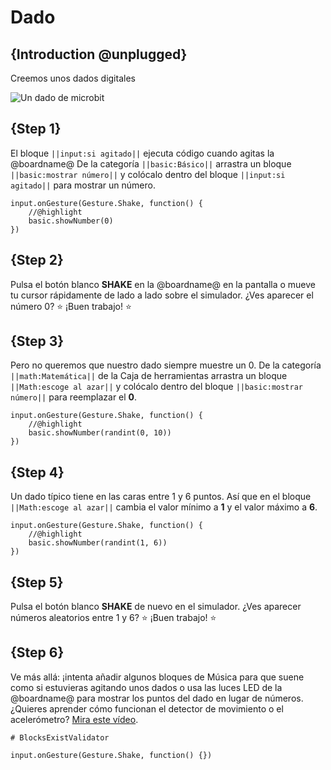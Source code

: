 # Dado

## {Introduction @unplugged}

Creemos unos dados digitales 

![Un dado de microbit](/static/mb/projects/dice.png)

## {Step 1}

El bloque `||input:si agitado||` ejecuta código cuando agitas la @boardname@ De la categoría `||basic:Básico||` arrastra un bloque `||basic:mostrar número||` y colócalo dentro del bloque `||input:si agitado||` para mostrar un número.

```blocks
input.onGesture(Gesture.Shake, function() {
    //@highlight
    basic.showNumber(0)
})
```

## {Step 2}

Pulsa el botón blanco **SHAKE** en la @boardname@ en la pantalla o mueve tu cursor rápidamente de lado a lado sobre el simulador. ¿Ves aparecer el número 0? ⭐ ¡Buen trabajo! ⭐

## {Step 3}

Pero no queremos que nuestro dado siempre muestre un 0. De la categoría `||math:Matemática||` de la Caja de herramientas arrastra un bloque `||Math:escoge al azar||` y colócalo dentro del bloque `||basic:mostrar número||` para reemplazar el **0**.

```blocks
input.onGesture(Gesture.Shake, function() {
    //@highlight
    basic.showNumber(randint(0, 10))
})
```

## {Step 4}

Un dado típico tiene en las caras entre 1 y 6 puntos. Así que en el bloque `||Math:escoge al azar||` cambia el valor mínimo a **1** y el valor máximo a **6**.

```blocks
input.onGesture(Gesture.Shake, function() {
    //@highlight
    basic.showNumber(randint(1, 6))
})
```

## {Step 5}

Pulsa el botón blanco **SHAKE** de nuevo en el simulador. ¿Ves aparecer números aleatorios entre 1 y 6? ⭐ ¡Buen trabajo! ⭐


## {Step 6}

Ve más allá: ¡intenta añadir algunos bloques de Música para que suene como si estuvieras agitando unos dados o usa las luces LED de la @boardname@ para mostrar los puntos del dado en lugar de números. ¿Quieres aprender cómo funcionan el detector de movimiento o el acelerómetro? [Mira este vídeo](https://youtu.be/byngcwjO51U).

```validation.global
# BlocksExistValidator
```

```template
input.onGesture(Gesture.Shake, function() {})
```